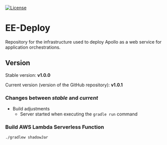 [![License](https://img.shields.io/badge/License-Apache%202.0-blue.svg)](https://opensource.org/licenses/Apache-2.0)

# EE-Deploy
Repository for the infrastructure used to deploy Apollo as a web service for application orchestrations.

## Version

Stable version: **v1.0.0**

Current version (version of the GitHub repository): **v1.0.1**

### Changes between *stable* and *current*

- Build adjustments
    - Server started when executing the `gradle run` command

### Build AWS Lambda Serverless Function

````
./gradlew shadowJar
````
